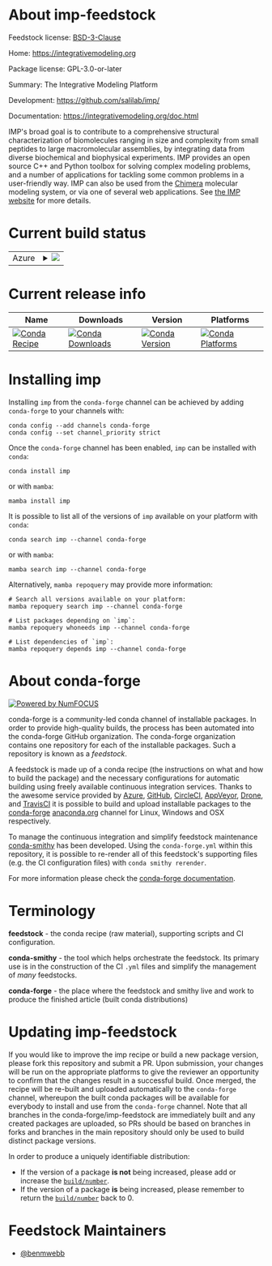 About imp-feedstock
===================

Feedstock license: [BSD-3-Clause](https://github.com/conda-forge/imp-feedstock/blob/main/LICENSE.txt)

Home: https://integrativemodeling.org

Package license: GPL-3.0-or-later

Summary: The Integrative Modeling Platform

Development: https://github.com/salilab/imp/

Documentation: https://integrativemodeling.org/doc.html

IMP's broad goal is to contribute to a comprehensive structural characterization of biomolecules ranging in size and complexity from small peptides to large macromolecular assemblies, by integrating data from diverse biochemical and biophysical experiments. IMP provides an open source C++ and Python toolbox for solving complex modeling problems, and a number of applications for tackling some common problems in a user-friendly way. IMP can also be used from the [Chimera](https://www.cgl.ucsf.edu/chimera/) molecular modeling system, or via one of several web applications.
See [the IMP website](https://integrativemodeling.org/) for more details.


Current build status
====================


<table>
    
  <tr>
    <td>Azure</td>
    <td>
      <details>
        <summary>
          <a href="https://dev.azure.com/conda-forge/feedstock-builds/_build/latest?definitionId=13055&branchName=main">
            <img src="https://dev.azure.com/conda-forge/feedstock-builds/_apis/build/status/imp-feedstock?branchName=main">
          </a>
        </summary>
        <table>
          <thead><tr><th>Variant</th><th>Status</th></tr></thead>
          <tbody><tr>
              <td>linux_64_hdf51.14.3numpy2.0python3.10.____cpython</td>
              <td>
                <a href="https://dev.azure.com/conda-forge/feedstock-builds/_build/latest?definitionId=13055&branchName=main">
                  <img src="https://dev.azure.com/conda-forge/feedstock-builds/_apis/build/status/imp-feedstock?branchName=main&jobName=linux&configuration=linux%20linux_64_hdf51.14.3numpy2.0python3.10.____cpython" alt="variant">
                </a>
              </td>
            </tr><tr>
              <td>linux_64_hdf51.14.3numpy2.0python3.11.____cpython</td>
              <td>
                <a href="https://dev.azure.com/conda-forge/feedstock-builds/_build/latest?definitionId=13055&branchName=main">
                  <img src="https://dev.azure.com/conda-forge/feedstock-builds/_apis/build/status/imp-feedstock?branchName=main&jobName=linux&configuration=linux%20linux_64_hdf51.14.3numpy2.0python3.11.____cpython" alt="variant">
                </a>
              </td>
            </tr><tr>
              <td>linux_64_hdf51.14.3numpy2.0python3.12.____cpython</td>
              <td>
                <a href="https://dev.azure.com/conda-forge/feedstock-builds/_build/latest?definitionId=13055&branchName=main">
                  <img src="https://dev.azure.com/conda-forge/feedstock-builds/_apis/build/status/imp-feedstock?branchName=main&jobName=linux&configuration=linux%20linux_64_hdf51.14.3numpy2.0python3.12.____cpython" alt="variant">
                </a>
              </td>
            </tr><tr>
              <td>linux_64_hdf51.14.3numpy2.0python3.9.____cpython</td>
              <td>
                <a href="https://dev.azure.com/conda-forge/feedstock-builds/_build/latest?definitionId=13055&branchName=main">
                  <img src="https://dev.azure.com/conda-forge/feedstock-builds/_apis/build/status/imp-feedstock?branchName=main&jobName=linux&configuration=linux%20linux_64_hdf51.14.3numpy2.0python3.9.____cpython" alt="variant">
                </a>
              </td>
            </tr><tr>
              <td>linux_64_hdf51.14.3numpy2python3.13.____cp313</td>
              <td>
                <a href="https://dev.azure.com/conda-forge/feedstock-builds/_build/latest?definitionId=13055&branchName=main">
                  <img src="https://dev.azure.com/conda-forge/feedstock-builds/_apis/build/status/imp-feedstock?branchName=main&jobName=linux&configuration=linux%20linux_64_hdf51.14.3numpy2python3.13.____cp313" alt="variant">
                </a>
              </td>
            </tr><tr>
              <td>linux_64_hdf51.14.4numpy2.0python3.10.____cpython</td>
              <td>
                <a href="https://dev.azure.com/conda-forge/feedstock-builds/_build/latest?definitionId=13055&branchName=main">
                  <img src="https://dev.azure.com/conda-forge/feedstock-builds/_apis/build/status/imp-feedstock?branchName=main&jobName=linux&configuration=linux%20linux_64_hdf51.14.4numpy2.0python3.10.____cpython" alt="variant">
                </a>
              </td>
            </tr><tr>
              <td>linux_64_hdf51.14.4numpy2.0python3.11.____cpython</td>
              <td>
                <a href="https://dev.azure.com/conda-forge/feedstock-builds/_build/latest?definitionId=13055&branchName=main">
                  <img src="https://dev.azure.com/conda-forge/feedstock-builds/_apis/build/status/imp-feedstock?branchName=main&jobName=linux&configuration=linux%20linux_64_hdf51.14.4numpy2.0python3.11.____cpython" alt="variant">
                </a>
              </td>
            </tr><tr>
              <td>linux_64_hdf51.14.4numpy2.0python3.12.____cpython</td>
              <td>
                <a href="https://dev.azure.com/conda-forge/feedstock-builds/_build/latest?definitionId=13055&branchName=main">
                  <img src="https://dev.azure.com/conda-forge/feedstock-builds/_apis/build/status/imp-feedstock?branchName=main&jobName=linux&configuration=linux%20linux_64_hdf51.14.4numpy2.0python3.12.____cpython" alt="variant">
                </a>
              </td>
            </tr><tr>
              <td>linux_64_hdf51.14.4numpy2.0python3.9.____cpython</td>
              <td>
                <a href="https://dev.azure.com/conda-forge/feedstock-builds/_build/latest?definitionId=13055&branchName=main">
                  <img src="https://dev.azure.com/conda-forge/feedstock-builds/_apis/build/status/imp-feedstock?branchName=main&jobName=linux&configuration=linux%20linux_64_hdf51.14.4numpy2.0python3.9.____cpython" alt="variant">
                </a>
              </td>
            </tr><tr>
              <td>linux_64_hdf51.14.4numpy2python3.13.____cp313</td>
              <td>
                <a href="https://dev.azure.com/conda-forge/feedstock-builds/_build/latest?definitionId=13055&branchName=main">
                  <img src="https://dev.azure.com/conda-forge/feedstock-builds/_apis/build/status/imp-feedstock?branchName=main&jobName=linux&configuration=linux%20linux_64_hdf51.14.4numpy2python3.13.____cp313" alt="variant">
                </a>
              </td>
            </tr><tr>
              <td>osx_64_hdf51.14.3numpy2.0python3.10.____cpython</td>
              <td>
                <a href="https://dev.azure.com/conda-forge/feedstock-builds/_build/latest?definitionId=13055&branchName=main">
                  <img src="https://dev.azure.com/conda-forge/feedstock-builds/_apis/build/status/imp-feedstock?branchName=main&jobName=osx&configuration=osx%20osx_64_hdf51.14.3numpy2.0python3.10.____cpython" alt="variant">
                </a>
              </td>
            </tr><tr>
              <td>osx_64_hdf51.14.3numpy2.0python3.11.____cpython</td>
              <td>
                <a href="https://dev.azure.com/conda-forge/feedstock-builds/_build/latest?definitionId=13055&branchName=main">
                  <img src="https://dev.azure.com/conda-forge/feedstock-builds/_apis/build/status/imp-feedstock?branchName=main&jobName=osx&configuration=osx%20osx_64_hdf51.14.3numpy2.0python3.11.____cpython" alt="variant">
                </a>
              </td>
            </tr><tr>
              <td>osx_64_hdf51.14.3numpy2.0python3.12.____cpython</td>
              <td>
                <a href="https://dev.azure.com/conda-forge/feedstock-builds/_build/latest?definitionId=13055&branchName=main">
                  <img src="https://dev.azure.com/conda-forge/feedstock-builds/_apis/build/status/imp-feedstock?branchName=main&jobName=osx&configuration=osx%20osx_64_hdf51.14.3numpy2.0python3.12.____cpython" alt="variant">
                </a>
              </td>
            </tr><tr>
              <td>osx_64_hdf51.14.3numpy2.0python3.9.____cpython</td>
              <td>
                <a href="https://dev.azure.com/conda-forge/feedstock-builds/_build/latest?definitionId=13055&branchName=main">
                  <img src="https://dev.azure.com/conda-forge/feedstock-builds/_apis/build/status/imp-feedstock?branchName=main&jobName=osx&configuration=osx%20osx_64_hdf51.14.3numpy2.0python3.9.____cpython" alt="variant">
                </a>
              </td>
            </tr><tr>
              <td>osx_64_hdf51.14.3numpy2python3.13.____cp313</td>
              <td>
                <a href="https://dev.azure.com/conda-forge/feedstock-builds/_build/latest?definitionId=13055&branchName=main">
                  <img src="https://dev.azure.com/conda-forge/feedstock-builds/_apis/build/status/imp-feedstock?branchName=main&jobName=osx&configuration=osx%20osx_64_hdf51.14.3numpy2python3.13.____cp313" alt="variant">
                </a>
              </td>
            </tr><tr>
              <td>osx_64_hdf51.14.4numpy2.0python3.10.____cpython</td>
              <td>
                <a href="https://dev.azure.com/conda-forge/feedstock-builds/_build/latest?definitionId=13055&branchName=main">
                  <img src="https://dev.azure.com/conda-forge/feedstock-builds/_apis/build/status/imp-feedstock?branchName=main&jobName=osx&configuration=osx%20osx_64_hdf51.14.4numpy2.0python3.10.____cpython" alt="variant">
                </a>
              </td>
            </tr><tr>
              <td>osx_64_hdf51.14.4numpy2.0python3.11.____cpython</td>
              <td>
                <a href="https://dev.azure.com/conda-forge/feedstock-builds/_build/latest?definitionId=13055&branchName=main">
                  <img src="https://dev.azure.com/conda-forge/feedstock-builds/_apis/build/status/imp-feedstock?branchName=main&jobName=osx&configuration=osx%20osx_64_hdf51.14.4numpy2.0python3.11.____cpython" alt="variant">
                </a>
              </td>
            </tr><tr>
              <td>osx_64_hdf51.14.4numpy2.0python3.12.____cpython</td>
              <td>
                <a href="https://dev.azure.com/conda-forge/feedstock-builds/_build/latest?definitionId=13055&branchName=main">
                  <img src="https://dev.azure.com/conda-forge/feedstock-builds/_apis/build/status/imp-feedstock?branchName=main&jobName=osx&configuration=osx%20osx_64_hdf51.14.4numpy2.0python3.12.____cpython" alt="variant">
                </a>
              </td>
            </tr><tr>
              <td>osx_64_hdf51.14.4numpy2.0python3.9.____cpython</td>
              <td>
                <a href="https://dev.azure.com/conda-forge/feedstock-builds/_build/latest?definitionId=13055&branchName=main">
                  <img src="https://dev.azure.com/conda-forge/feedstock-builds/_apis/build/status/imp-feedstock?branchName=main&jobName=osx&configuration=osx%20osx_64_hdf51.14.4numpy2.0python3.9.____cpython" alt="variant">
                </a>
              </td>
            </tr><tr>
              <td>osx_64_hdf51.14.4numpy2python3.13.____cp313</td>
              <td>
                <a href="https://dev.azure.com/conda-forge/feedstock-builds/_build/latest?definitionId=13055&branchName=main">
                  <img src="https://dev.azure.com/conda-forge/feedstock-builds/_apis/build/status/imp-feedstock?branchName=main&jobName=osx&configuration=osx%20osx_64_hdf51.14.4numpy2python3.13.____cp313" alt="variant">
                </a>
              </td>
            </tr><tr>
              <td>osx_arm64_hdf51.14.3numpy2.0python3.10.____cpython</td>
              <td>
                <a href="https://dev.azure.com/conda-forge/feedstock-builds/_build/latest?definitionId=13055&branchName=main">
                  <img src="https://dev.azure.com/conda-forge/feedstock-builds/_apis/build/status/imp-feedstock?branchName=main&jobName=osx&configuration=osx%20osx_arm64_hdf51.14.3numpy2.0python3.10.____cpython" alt="variant">
                </a>
              </td>
            </tr><tr>
              <td>osx_arm64_hdf51.14.3numpy2.0python3.11.____cpython</td>
              <td>
                <a href="https://dev.azure.com/conda-forge/feedstock-builds/_build/latest?definitionId=13055&branchName=main">
                  <img src="https://dev.azure.com/conda-forge/feedstock-builds/_apis/build/status/imp-feedstock?branchName=main&jobName=osx&configuration=osx%20osx_arm64_hdf51.14.3numpy2.0python3.11.____cpython" alt="variant">
                </a>
              </td>
            </tr><tr>
              <td>osx_arm64_hdf51.14.3numpy2.0python3.12.____cpython</td>
              <td>
                <a href="https://dev.azure.com/conda-forge/feedstock-builds/_build/latest?definitionId=13055&branchName=main">
                  <img src="https://dev.azure.com/conda-forge/feedstock-builds/_apis/build/status/imp-feedstock?branchName=main&jobName=osx&configuration=osx%20osx_arm64_hdf51.14.3numpy2.0python3.12.____cpython" alt="variant">
                </a>
              </td>
            </tr><tr>
              <td>osx_arm64_hdf51.14.3numpy2.0python3.9.____cpython</td>
              <td>
                <a href="https://dev.azure.com/conda-forge/feedstock-builds/_build/latest?definitionId=13055&branchName=main">
                  <img src="https://dev.azure.com/conda-forge/feedstock-builds/_apis/build/status/imp-feedstock?branchName=main&jobName=osx&configuration=osx%20osx_arm64_hdf51.14.3numpy2.0python3.9.____cpython" alt="variant">
                </a>
              </td>
            </tr><tr>
              <td>osx_arm64_hdf51.14.3numpy2python3.13.____cp313</td>
              <td>
                <a href="https://dev.azure.com/conda-forge/feedstock-builds/_build/latest?definitionId=13055&branchName=main">
                  <img src="https://dev.azure.com/conda-forge/feedstock-builds/_apis/build/status/imp-feedstock?branchName=main&jobName=osx&configuration=osx%20osx_arm64_hdf51.14.3numpy2python3.13.____cp313" alt="variant">
                </a>
              </td>
            </tr><tr>
              <td>osx_arm64_hdf51.14.4numpy2.0python3.10.____cpython</td>
              <td>
                <a href="https://dev.azure.com/conda-forge/feedstock-builds/_build/latest?definitionId=13055&branchName=main">
                  <img src="https://dev.azure.com/conda-forge/feedstock-builds/_apis/build/status/imp-feedstock?branchName=main&jobName=osx&configuration=osx%20osx_arm64_hdf51.14.4numpy2.0python3.10.____cpython" alt="variant">
                </a>
              </td>
            </tr><tr>
              <td>osx_arm64_hdf51.14.4numpy2.0python3.11.____cpython</td>
              <td>
                <a href="https://dev.azure.com/conda-forge/feedstock-builds/_build/latest?definitionId=13055&branchName=main">
                  <img src="https://dev.azure.com/conda-forge/feedstock-builds/_apis/build/status/imp-feedstock?branchName=main&jobName=osx&configuration=osx%20osx_arm64_hdf51.14.4numpy2.0python3.11.____cpython" alt="variant">
                </a>
              </td>
            </tr><tr>
              <td>osx_arm64_hdf51.14.4numpy2.0python3.12.____cpython</td>
              <td>
                <a href="https://dev.azure.com/conda-forge/feedstock-builds/_build/latest?definitionId=13055&branchName=main">
                  <img src="https://dev.azure.com/conda-forge/feedstock-builds/_apis/build/status/imp-feedstock?branchName=main&jobName=osx&configuration=osx%20osx_arm64_hdf51.14.4numpy2.0python3.12.____cpython" alt="variant">
                </a>
              </td>
            </tr><tr>
              <td>osx_arm64_hdf51.14.4numpy2.0python3.9.____cpython</td>
              <td>
                <a href="https://dev.azure.com/conda-forge/feedstock-builds/_build/latest?definitionId=13055&branchName=main">
                  <img src="https://dev.azure.com/conda-forge/feedstock-builds/_apis/build/status/imp-feedstock?branchName=main&jobName=osx&configuration=osx%20osx_arm64_hdf51.14.4numpy2.0python3.9.____cpython" alt="variant">
                </a>
              </td>
            </tr><tr>
              <td>osx_arm64_hdf51.14.4numpy2python3.13.____cp313</td>
              <td>
                <a href="https://dev.azure.com/conda-forge/feedstock-builds/_build/latest?definitionId=13055&branchName=main">
                  <img src="https://dev.azure.com/conda-forge/feedstock-builds/_apis/build/status/imp-feedstock?branchName=main&jobName=osx&configuration=osx%20osx_arm64_hdf51.14.4numpy2python3.13.____cp313" alt="variant">
                </a>
              </td>
            </tr><tr>
              <td>win_64_hdf51.14.3numpy2.0python3.10.____cpython</td>
              <td>
                <a href="https://dev.azure.com/conda-forge/feedstock-builds/_build/latest?definitionId=13055&branchName=main">
                  <img src="https://dev.azure.com/conda-forge/feedstock-builds/_apis/build/status/imp-feedstock?branchName=main&jobName=win&configuration=win%20win_64_hdf51.14.3numpy2.0python3.10.____cpython" alt="variant">
                </a>
              </td>
            </tr><tr>
              <td>win_64_hdf51.14.3numpy2.0python3.11.____cpython</td>
              <td>
                <a href="https://dev.azure.com/conda-forge/feedstock-builds/_build/latest?definitionId=13055&branchName=main">
                  <img src="https://dev.azure.com/conda-forge/feedstock-builds/_apis/build/status/imp-feedstock?branchName=main&jobName=win&configuration=win%20win_64_hdf51.14.3numpy2.0python3.11.____cpython" alt="variant">
                </a>
              </td>
            </tr><tr>
              <td>win_64_hdf51.14.3numpy2.0python3.12.____cpython</td>
              <td>
                <a href="https://dev.azure.com/conda-forge/feedstock-builds/_build/latest?definitionId=13055&branchName=main">
                  <img src="https://dev.azure.com/conda-forge/feedstock-builds/_apis/build/status/imp-feedstock?branchName=main&jobName=win&configuration=win%20win_64_hdf51.14.3numpy2.0python3.12.____cpython" alt="variant">
                </a>
              </td>
            </tr><tr>
              <td>win_64_hdf51.14.3numpy2.0python3.9.____cpython</td>
              <td>
                <a href="https://dev.azure.com/conda-forge/feedstock-builds/_build/latest?definitionId=13055&branchName=main">
                  <img src="https://dev.azure.com/conda-forge/feedstock-builds/_apis/build/status/imp-feedstock?branchName=main&jobName=win&configuration=win%20win_64_hdf51.14.3numpy2.0python3.9.____cpython" alt="variant">
                </a>
              </td>
            </tr><tr>
              <td>win_64_hdf51.14.3numpy2python3.13.____cp313</td>
              <td>
                <a href="https://dev.azure.com/conda-forge/feedstock-builds/_build/latest?definitionId=13055&branchName=main">
                  <img src="https://dev.azure.com/conda-forge/feedstock-builds/_apis/build/status/imp-feedstock?branchName=main&jobName=win&configuration=win%20win_64_hdf51.14.3numpy2python3.13.____cp313" alt="variant">
                </a>
              </td>
            </tr><tr>
              <td>win_64_hdf51.14.4numpy2.0python3.10.____cpython</td>
              <td>
                <a href="https://dev.azure.com/conda-forge/feedstock-builds/_build/latest?definitionId=13055&branchName=main">
                  <img src="https://dev.azure.com/conda-forge/feedstock-builds/_apis/build/status/imp-feedstock?branchName=main&jobName=win&configuration=win%20win_64_hdf51.14.4numpy2.0python3.10.____cpython" alt="variant">
                </a>
              </td>
            </tr><tr>
              <td>win_64_hdf51.14.4numpy2.0python3.11.____cpython</td>
              <td>
                <a href="https://dev.azure.com/conda-forge/feedstock-builds/_build/latest?definitionId=13055&branchName=main">
                  <img src="https://dev.azure.com/conda-forge/feedstock-builds/_apis/build/status/imp-feedstock?branchName=main&jobName=win&configuration=win%20win_64_hdf51.14.4numpy2.0python3.11.____cpython" alt="variant">
                </a>
              </td>
            </tr><tr>
              <td>win_64_hdf51.14.4numpy2.0python3.12.____cpython</td>
              <td>
                <a href="https://dev.azure.com/conda-forge/feedstock-builds/_build/latest?definitionId=13055&branchName=main">
                  <img src="https://dev.azure.com/conda-forge/feedstock-builds/_apis/build/status/imp-feedstock?branchName=main&jobName=win&configuration=win%20win_64_hdf51.14.4numpy2.0python3.12.____cpython" alt="variant">
                </a>
              </td>
            </tr><tr>
              <td>win_64_hdf51.14.4numpy2.0python3.9.____cpython</td>
              <td>
                <a href="https://dev.azure.com/conda-forge/feedstock-builds/_build/latest?definitionId=13055&branchName=main">
                  <img src="https://dev.azure.com/conda-forge/feedstock-builds/_apis/build/status/imp-feedstock?branchName=main&jobName=win&configuration=win%20win_64_hdf51.14.4numpy2.0python3.9.____cpython" alt="variant">
                </a>
              </td>
            </tr><tr>
              <td>win_64_hdf51.14.4numpy2python3.13.____cp313</td>
              <td>
                <a href="https://dev.azure.com/conda-forge/feedstock-builds/_build/latest?definitionId=13055&branchName=main">
                  <img src="https://dev.azure.com/conda-forge/feedstock-builds/_apis/build/status/imp-feedstock?branchName=main&jobName=win&configuration=win%20win_64_hdf51.14.4numpy2python3.13.____cp313" alt="variant">
                </a>
              </td>
            </tr>
          </tbody>
        </table>
      </details>
    </td>
  </tr>
</table>

Current release info
====================

| Name | Downloads | Version | Platforms |
| --- | --- | --- | --- |
| [![Conda Recipe](https://img.shields.io/badge/recipe-imp-green.svg)](https://anaconda.org/conda-forge/imp) | [![Conda Downloads](https://img.shields.io/conda/dn/conda-forge/imp.svg)](https://anaconda.org/conda-forge/imp) | [![Conda Version](https://img.shields.io/conda/vn/conda-forge/imp.svg)](https://anaconda.org/conda-forge/imp) | [![Conda Platforms](https://img.shields.io/conda/pn/conda-forge/imp.svg)](https://anaconda.org/conda-forge/imp) |

Installing imp
==============

Installing `imp` from the `conda-forge` channel can be achieved by adding `conda-forge` to your channels with:

```
conda config --add channels conda-forge
conda config --set channel_priority strict
```

Once the `conda-forge` channel has been enabled, `imp` can be installed with `conda`:

```
conda install imp
```

or with `mamba`:

```
mamba install imp
```

It is possible to list all of the versions of `imp` available on your platform with `conda`:

```
conda search imp --channel conda-forge
```

or with `mamba`:

```
mamba search imp --channel conda-forge
```

Alternatively, `mamba repoquery` may provide more information:

```
# Search all versions available on your platform:
mamba repoquery search imp --channel conda-forge

# List packages depending on `imp`:
mamba repoquery whoneeds imp --channel conda-forge

# List dependencies of `imp`:
mamba repoquery depends imp --channel conda-forge
```


About conda-forge
=================

[![Powered by
NumFOCUS](https://img.shields.io/badge/powered%20by-NumFOCUS-orange.svg?style=flat&colorA=E1523D&colorB=007D8A)](https://numfocus.org)

conda-forge is a community-led conda channel of installable packages.
In order to provide high-quality builds, the process has been automated into the
conda-forge GitHub organization. The conda-forge organization contains one repository
for each of the installable packages. Such a repository is known as a *feedstock*.

A feedstock is made up of a conda recipe (the instructions on what and how to build
the package) and the necessary configurations for automatic building using freely
available continuous integration services. Thanks to the awesome service provided by
[Azure](https://azure.microsoft.com/en-us/services/devops/), [GitHub](https://github.com/),
[CircleCI](https://circleci.com/), [AppVeyor](https://www.appveyor.com/),
[Drone](https://cloud.drone.io/welcome), and [TravisCI](https://travis-ci.com/)
it is possible to build and upload installable packages to the
[conda-forge](https://anaconda.org/conda-forge) [anaconda.org](https://anaconda.org/)
channel for Linux, Windows and OSX respectively.

To manage the continuous integration and simplify feedstock maintenance
[conda-smithy](https://github.com/conda-forge/conda-smithy) has been developed.
Using the ``conda-forge.yml`` within this repository, it is possible to re-render all of
this feedstock's supporting files (e.g. the CI configuration files) with ``conda smithy rerender``.

For more information please check the [conda-forge documentation](https://conda-forge.org/docs/).

Terminology
===========

**feedstock** - the conda recipe (raw material), supporting scripts and CI configuration.

**conda-smithy** - the tool which helps orchestrate the feedstock.
                   Its primary use is in the construction of the CI ``.yml`` files
                   and simplify the management of *many* feedstocks.

**conda-forge** - the place where the feedstock and smithy live and work to
                  produce the finished article (built conda distributions)


Updating imp-feedstock
======================

If you would like to improve the imp recipe or build a new
package version, please fork this repository and submit a PR. Upon submission,
your changes will be run on the appropriate platforms to give the reviewer an
opportunity to confirm that the changes result in a successful build. Once
merged, the recipe will be re-built and uploaded automatically to the
`conda-forge` channel, whereupon the built conda packages will be available for
everybody to install and use from the `conda-forge` channel.
Note that all branches in the conda-forge/imp-feedstock are
immediately built and any created packages are uploaded, so PRs should be based
on branches in forks and branches in the main repository should only be used to
build distinct package versions.

In order to produce a uniquely identifiable distribution:
 * If the version of a package **is not** being increased, please add or increase
   the [``build/number``](https://docs.conda.io/projects/conda-build/en/latest/resources/define-metadata.html#build-number-and-string).
 * If the version of a package **is** being increased, please remember to return
   the [``build/number``](https://docs.conda.io/projects/conda-build/en/latest/resources/define-metadata.html#build-number-and-string)
   back to 0.

Feedstock Maintainers
=====================

* [@benmwebb](https://github.com/benmwebb/)

